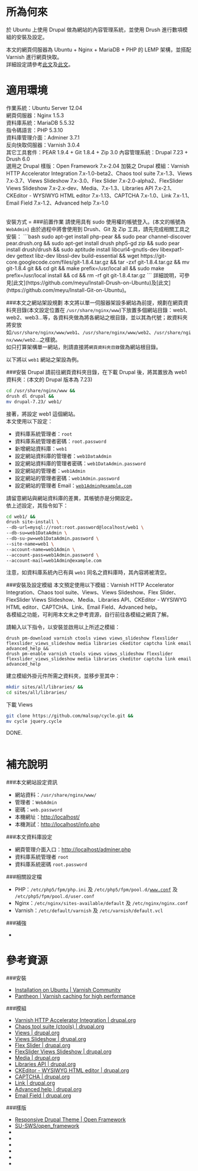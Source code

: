 所為何來
=
於 Ubuntu 上使用 Drupal 做為網站的內容管理系統，並使用 Drush 進行數項模組的安裝及設定。
  
本文的網頁伺服器為 Ubuntu + Nginx + MariaDB + PHP 的 LEMP 架構，並搭配 Varnish 進行網頁快取。  
詳細設定請參考[此文](https://github.com/meyu/Initial-Ubuntu-HTTP-Server)及[此文](https://github.com/meyu/Install-Nginx--MariaDB--PHP--Adminer-and-Varnish-on-Ubuntu--LEMP-Varnish-)。
  
適用環境
=
作業系統：Ubuntu Server 12.04  
網頁伺服器：Nginx 1.5.3  
資料庫系統：MariaDB 5.5.32  
指令碼語言：PHP 5.3.10  
資料庫管理介面：Adminer 3.7.1  
反向快取伺服器：Varnish 3.0.4  
其它工具套件：PEAR 1.9.4 + Git 1.8.4 + Zip 3.0
內容管理系統：Drupal 7.23 + Drush 6.0  
選用之 Drupal 樣版：Open Framework 7.x-2.04 
加裝之 Drupal 模組：Varnish HTTP Accelerator Integration 7.x-1.0-beta2、Chaos tool suite 7.x-1.3、Views 7.x-3.7、Views Slideshow 7.x-3.0、Flex Slider 7.x-2.0-alpha2、FlexSlider Views Slideshow 7.x-2.x-dev、Media、7.x-1.3、Libraries API 7.x-2.1、CKEditor - WYSIWYG HTML editor 7.x-1.13、CAPTCHA 7.x-1.0、Link 7.x-1.1、Email Field 7.x-1.2、Advanced help 7.x-1.0  
  
<br>
安裝方式
=
###前置作業
請使用具有 sudo 使用權的帳號登入。(本文的帳號為 <code>WebAdmin</code>)  
由於過程中將會使用到 Drush、Git 及 Zip 工具，請先完成相關工具之安裝：
```bash
sudo apt-get install php-pear && 
sudo pear channel-discover pear.drush.org && 
sudo apt-get install drush php5-gd zip && 
sudo pear install drush/drush && 
sudo aptitude install libcurl4-gnutls-dev libexpat1-dev gettext libz-dev libssl-dev build-essential && 
wget https://git-core.googlecode.com/files/git-1.8.4.tar.gz && 
tar -zxf git-1.8.4.tar.gz && mv git-1.8.4 git && cd git && 
make prefix=/usr/local all && sudo make prefix=/usr/local install && 
cd && rm -rf git git-1.8.4.tar.gz
```
詳細說明，可參見[此文](https://github.com/meyu/Install-Drush-on-Ubuntu)及[此文](https://github.com/meyu/Install-Git-on-Ubuntu)。  
<br>   

###本文之網站架設規劃
本文將以單一伺服器架設多網站為前提，規劃在網頁資料夾目錄(本文設定位置在 <code>/usr/share/nginx/www</code>)下放置多個網站目錄：web1、web2、web3...等，各資料夾做為將各網站之根目錄，並以其為代號；故資料夾將安放如<code>/usr/share/nginx/www/web1</code>、<code>/usr/share/nginx/www/web2</code>、<code>/usr/share/nginx/www/web2</code>...之樣貌。  
如只打算架構單一網站，則請直接將<code>網頁資料夾目錄</code>做為網站根目錄。  
  
以下將以 <code>web1</code> 網站之架設為例。
<br>

###安裝 Drupal
請前往網頁資料夾目錄，在下載 Drupal 後，將其置放為 web1 資料夾：(本文的 Drupal 版本為 7.23) 
```bash
cd /usr/share/nginx/www && 
drush dl drupal &&
mv drupal-7.23/ web1/
```
接著，將設定 web1 這個網站。  
本文使用以下設定：
* 資料庫系統管理者：<code>root</code>
* 資料庫系統管理者密碼：<code>root.password</code>
* 新增網站資料庫：<code>web1</code>
* 設定網站資料庫的管理者：<code>web1DataAdmin</code>
* 設定網站資料庫的管理者密碼：<code>web1DataAdmin.password</code>
* 設定網站的管理者：<code>web1Admin</code>
* 設定網站的管理者密碼：<code>web1Admin.password</code>
* 設定網站的管理者 Email：<code>web1Admin@example.com</code>

請留意網站與網站資料庫的差異，其帳號亦是分開設定。  
依上述設定，其指令如下：
```bash
cd web1/ &&
drush site-install \
--db-url=mysql://root:root.password@localhost/web1 \
--db-su=web1DataAdmin \
--db-su-pw=web1DataAdmin.password \
--site-name=web1 \
--account-name=web1Admin \
--account-pass=web1Admin.password \
--account-mail=web1Admin@example.com
```
注意，如資料庫系統內已有與 <code>web1</code> 同名之資料庫時，其內容將被清空。
<br>

###安裝及設定模組
本文預定使用以下模組：Varnish HTTP Accelerator Integration、Chaos tool suite、Views、Views Slideshow、Flex Slider、FlexSlider Views Slideshow、Media、Libraries API、CKEditor - WYSIWYG HTML editor、CAPTCHA、Link、Email Field、Advanced help。  
各模組之功能，可利用本文末之參考資源，自行前往各模組之網頁了解。  
  
請輸入以下指令，以安裝並啟用以上所述之模組：
```drush
drush pm-download varnish ctools views views_slideshow flexslider flexslider_views_slideshow media libraries ckeditor captcha link email advanced_help &&
drush pm-enable varnish ctools views views_slideshow flexslider flexslider_views_slideshow media libraries ckeditor captcha link email advanced_help
```
建立模組外掛元件所需之資料夾，並移步至其中：
```bash
mkdir sites/all/libraries/ &&  
cd sites/all/libraries/
```
下載 Views

```bash
git clone https://github.com/malsup/cycle.git && 
mv cycle jquery.cycle
```


DONE.
<br>
<br>

補充說明
=
###本文網站設定資訊

* 網站資料：<code>/usr/share/nginx/www/</code>
* 管理者：<code>WebAdmin</code>
* 密碼：<code>web.password</code>
* 本機網址：[http://localhost/](http://localhost/)
* 本機測試：[http://localhost/info.php](http://localhost/info.php)

###本文資料庫設定

* 網頁管理介面入口：[http://localhost/adminer.php](http://localhost/adminer.php)
* 資料庫系統管理者 <code>root</code>
* 資料庫系統密碼 <code>root.password</code>

###相關設定檔
* PHP：<code>/etc/php5/fpm/php.ini</code> 及 <code>/etc/php5/fpm/pool.d/www.conf</code> 及 <code>/etc/php5/fpm/pool.d/user.conf</code>
* Nginx：<code>/etc/nginx/sites-available/default</code> 及 <code>/etc/nginx/nginx.conf</code>
* Varnish：<code>/etc/default/varnish</code> 及 <code>/etc/varnish/default.vcl</code>

###補強  

* 


參考資源
=
###安裝  
* [Installation on Ubuntu | Varnish Community](https://www.varnish-cache.org/installation/ubuntu)
* [Pantheon | Varnish caching for high performance](http://helpdesk.getpantheon.com/customer/portal/articles/425726)

###模組  
* [Varnish HTTP Accelerator Integration | drupal.org](https://drupal.org/project/varnish)
* [Chaos tool suite (ctools) | drupal.org](https://drupal.org/project/ctools)
* [Views | drupal.org](https://drupal.org/project/views)
* [Views Slideshow | drupal.org](https://drupal.org/project/views_slideshow)
* [Flex Slider | drupal.org](https://drupal.org/project/flexslider)
* [FlexSlider Views Slideshow | drupal.org](https://drupal.org/project/flexslider_views_slideshow)
* [Media | drupal.org](https://drupal.org/project/media)
* [Libraries API | drupal.org](https://drupal.org/project/libraries)
* [CKEditor - WYSIWYG HTML editor | drupal.org](https://drupal.org/project/ckeditor)
* [CAPTCHA | drupal.org](https://drupal.org/project/captcha)
* [Link | drupal.org](https://drupal.org/project/link)
* [Advanced help | drupal.org](https://drupal.org/project/advanced_help)
* [Email Field | drupal.org](https://drupal.org/project/email)

###樣版  
* [Responsive Drupal Theme | Open Framework](https://openframework.stanford.edu/)
* [SU-SWS/open_framework](https://github.com/SU-SWS/open_framework)
* []()
* []()
* []()
* []()
* []()
* 
